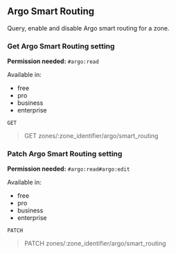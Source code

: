 ## Argo Smart Routing

Query, enable and disable Argo smart routing for a zone.

### Get Argo Smart Routing setting

**Permission needed:** `#argo:read`

Available in:

* free
* pro
* business
* enterprise

`GET` 

> GET zones/:zone_identifier/argo/smart_routing


### Patch Argo Smart Routing setting

**Permission needed:** `#argo:read#argo:edit`

Available in:

* free
* pro
* business
* enterprise

`PATCH` 

> PATCH zones/:zone_identifier/argo/smart_routing

